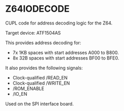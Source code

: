 # Z64IODECODE

CUPL code for address decoding logic for the Z64.

Target device: ATF1504AS

This provides address decoding for:

- 7x 1KB spaces with start addresses A000 to B800.
- 8x 32B spaces with start addresses BF00 to BFE0.

It also provides the following signals:

- Clock-qualified /READ_EN
- Clock-qualified /WRITE_EN
- /ROM_ENABLE
- /IO_EN

Used on the SPI interface board.

